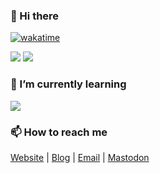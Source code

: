 ### 👋 Hi there

[![wakatime](https://wakatime.com/badge/user/6cc98766-7a6e-4b0c-8369-d5e53d575b54.svg)](https://wakatime.com/@6cc98766-7a6e-4b0c-8369-d5e53d575b54)

<picture>
  <source  
    srcset="https://ghreadme.huadeity.com/api?username=HuaDeity&bg_color=1e1e2e&text_color=cdd6f4&icon_color=cba6f7&title_color=94e2d5&show_icons=true&hide_border=true"
    media="(prefers-color-scheme: dark)"
  >
  <source
    srcset="https://ghreadme.huadeity.com/api?username=HuaDeity&bg_color=eff1f5&text_color=4c4f69&icon_color=8839ef&title_color=179299&show_icons=true&hide_border=true"
    media="(prefers-color-scheme: light)"
  >
  <img src="https://ghreadme.huadeity.com/api?username=HuaDeity&
  bg_color=eff1f5&text_color=4c4f69&icon_color=8839ef&title_color=179299&show_icons=true&hide_border=true" >
</picture>

<picture>
  <source
    srcset="https://streak-stats.demolab.com?user=HuaDeity&theme=catppuccin-mocha&hide_border=true)](https://git.io/streak-stats"
    media="(prefers-color-scheme: dark)"
  >
  <source
    srcset="https://streak-stats.demolab.com?user=HuaDeity&theme=catppuccin-latte&hide_border=true)](https://git.io/streak-stats"
    media="(prefers-color-scheme: light)"
  >
  <img src="https://streak-stats.demolab.com?user=HuaDeity&theme=catppuccin-latte&hide_border=true)](https://git.io/streak-stats" >
</picture>

### 🌱 I’m currently learning

<picture>
  <source
    srcset="https://github-readme-tech-stack.vercel.app/api/cards?showBorder=false&lineCount=2&theme=catppuccin_mocha&line1=PyTorch,PyTorch,auto;Swift,Swift,auto;&line2=electron,Electron,auto;vuedotjs,Vue.js,auto;TailwindCSS,Tailwind%20CSS,auto"
    media="(prefers-color-scheme: dark)"
  >
  <source
    srcset="https://github-readme-tech-stack.vercel.app/api/cards?showBorder=false&lineCount=2&theme=catppuccin_latte&line1=PyTorch,PyTorch,auto;Swift,Swift,auto;&line2=electron,Electron,auto;vuedotjs,Vue.js,auto;TailwindCSS,Tailwind%20CSS,auto"
    media="(prefers-color-scheme: light)"
  >
  <img src="https://github-readme-tech-stack.vercel.app/api/cards?
  showBorder=false&lineCount=2&theme=catppuccin_latte&line1=PyTorch,
  PyTorch,auto;Swift,Swift,auto;&line2=electron,Electron,auto;vuedotjs,Vue.js,auto;TailwindCSS,Tailwind%20CSS,auto" >
</picture>

### 📫 How to reach me

[Website](https://huadeity.com) | [Blog](https://blog.huadeity.com) | [Email](mailto:hello@huadeity.com) | <a rel="me" href="https://mastodon.social/@HuaDeity">Mastodon</a>

<!--
**HuaDeity/HuaDeity** is a ✨ _special_ ✨ repository because its `README.
md` (this file) appears on your GitHub profile.

Here are some ideas to get you started:

- 🔭 I’m currently working on ...
- 🌱 I’m currently learning ...
- 👯 I’m looking to collaborate on ...
- 🤔 I’m looking for help with ...
- 💬 Ask me about ...
- 📫 How to reach me: ...
- 😄 Pronouns: ...
- ⚡ Fun fact: ...
-->
